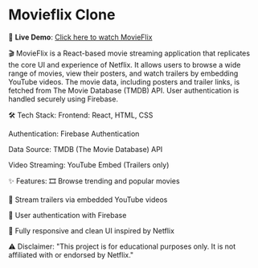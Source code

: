 # Movieflix Clone

🔗 **Live Demo**: [Click here to watch MovieFlix](https://hariharan212.github.io/movieflix-clone/)

🎬 MovieFlix is a React-based movie streaming application that replicates the core UI and experience of Netflix. It allows users to browse a wide range of movies, view their posters, and watch trailers by embedding YouTube videos. The movie data, including posters and trailer links, is fetched from The Movie Database (TMDB) API. User authentication is handled securely using Firebase.

🛠 Tech Stack:
Frontend: React, HTML, CSS

Authentication: Firebase Authentication

Data Source: TMDB (The Movie Database) API

Video Streaming: YouTube Embed (Trailers only)

✨ Features:
🎞️ Browse trending and popular movies

🎥 Stream trailers via embedded YouTube videos

👤 User authentication with Firebase

📱 Fully responsive and clean UI inspired by Netflix


⚠️ Disclaimer: "This project is for educational purposes only. It is not affiliated with or endorsed by Netflix."